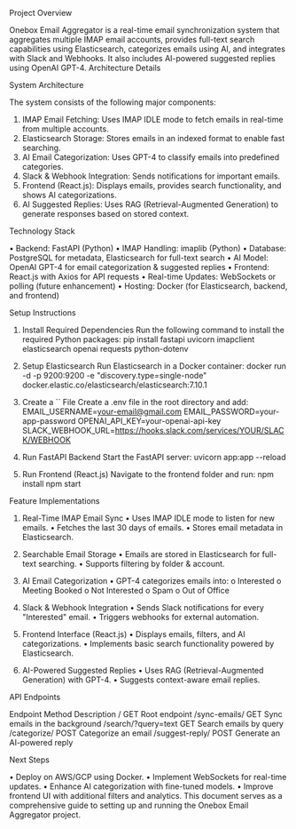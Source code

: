 Project Overview

Onebox Email Aggregator is a real-time email synchronization system that aggregates multiple IMAP email accounts, provides full-text search capabilities using Elasticsearch, categorizes emails using AI, and integrates with Slack and Webhooks. It also includes AI-powered suggested replies using OpenAI GPT-4.
Architecture Details

System Architecture

The system consists of the following major components:
1.	IMAP Email Fetching: Uses IMAP IDLE mode to fetch emails in real-time from multiple accounts.
2.	Elasticsearch Storage: Stores emails in an indexed format to enable fast searching.
3.	AI Email Categorization: Uses GPT-4 to classify emails into predefined categories.
4.	Slack & Webhook Integration: Sends notifications for important emails.
5.	Frontend (React.js): Displays emails, provides search functionality, and shows AI categorizations.
6.	AI Suggested Replies: Uses RAG (Retrieval-Augmented Generation) to generate responses based on stored context.
   
Technology Stack

•	Backend: FastAPI (Python)
•	IMAP Handling: imaplib (Python)
•	Database: PostgreSQL for metadata, Elasticsearch for full-text search
•	AI Model: OpenAI GPT-4 for email categorization & suggested replies
•	Frontend: React.js with Axios for API requests
•	Real-time Updates: WebSockets or polling (future enhancement)
•	Hosting: Docker (for Elasticsearch, backend, and frontend)

Setup Instructions

1. Install Required Dependencies
Run the following command to install the required Python packages:
pip install fastapi uvicorn imapclient elasticsearch openai requests python-dotenv

2. Setup Elasticsearch
Run Elasticsearch in a Docker container:
docker run -d -p 9200:9200 -e "discovery.type=single-node" docker.elastic.co/elasticsearch/elasticsearch:7.10.1

3. Create a `` File
Create a .env file in the root directory and add:
EMAIL_USERNAME=your-email@gmail.com
EMAIL_PASSWORD=your-app-password
OPENAI_API_KEY=your-openai-api-key
SLACK_WEBHOOK_URL=https://hooks.slack.com/services/YOUR/SLACK/WEBHOOK

4. Run FastAPI Backend
Start the FastAPI server:
uvicorn app:app --reload

5. Run Frontend (React.js)
Navigate to the frontend folder and run:
npm install
npm start

Feature Implementations

1. Real-Time IMAP Email Sync
•	Uses IMAP IDLE mode to listen for new emails.
•	Fetches the last 30 days of emails.
•	Stores email metadata in Elasticsearch.

2. Searchable Email Storage
•	Emails are stored in Elasticsearch for full-text searching.
•	Supports filtering by folder & account.

3. AI Email Categorization
•	GPT-4 categorizes emails into: 
o	Interested
o	Meeting Booked
o	Not Interested
o	Spam
o	Out of Office

4. Slack & Webhook Integration
•	Sends Slack notifications for every "Interested" email.
•	Triggers webhooks for external automation.

5. Frontend Interface (React.js)
•	Displays emails, filters, and AI categorizations.
•	Implements basic search functionality powered by Elasticsearch.

6. AI-Powered Suggested Replies
•	Uses RAG (Retrieval-Augmented Generation) with GPT-4.
•	Suggests context-aware email replies.

API Endpoints

Endpoint	Method	Description
/	GET	Root endpoint
/sync-emails/	GET	Sync emails in the background
/search/?query=text	GET	Search emails by query
/categorize/	POST	Categorize an email
/suggest-reply/	POST	Generate an AI-powered reply

Next Steps

•	Deploy on AWS/GCP using Docker.
•	Implement WebSockets for real-time updates.
•	Enhance AI categorization with fine-tuned models.
•	Improve frontend UI with additional filters and analytics.
This document serves as a comprehensive guide to setting up and running the Onebox Email Aggregator project.

